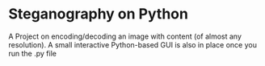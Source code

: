 # Steganography on Python
A Project on encoding/decoding an image with content (of almost any resolution).
A small interactive Python-based GUI is also in place once you run the .py file

